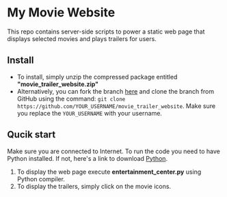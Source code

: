 # My Movie Website
This repo contains server-side scripts to power a static web page that displays
selected movies and plays trailers for users. 

## Install
- To install, simply unzip the compressed package entitled **"movie_trailer_website.zip"**
- Alternatively, you can fork the branch [here](https://github.com/derekapricorn/derekapricorn/tree/master/movie_trailer_website) and clone the branch from GitHub using the command: `git clone https://github.com/YOUR_USERNAME/movie_trailer_website`. Make sure you replace the `YOUR_USERNAME` with your username.

## Qucik start
Make sure you are connected to Internet. To run the code you need to have Python installed. 
If not, here's a link to download [Python](https://www.python.org/downloads/).

1. To display the web page execute **entertainment_center.py** using Python compiler.
2. To display the trailers, simply click on the movie icons.
